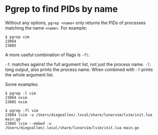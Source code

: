 # Pgrep to find PIDs by name

Without any options, `pgrep <name>` only returns the PIDs of processes matching the name `<name>`. For example:

```shell
$ pgrep vim 
23084
23085
```

A more useful combination of flags is `-fl`:

`-f`: matches against the full argument list, not just the process name.
`-l`: long output, also prints the process name. When combined with `-f` prints the whole argument list.

Some examples:

```shell
$ pgrep -l vim
23084 nvim
23085 nvim
```

```shell
$ pgrep -fl vim
23084 lvim -u /Users/diegoallen/.local/share/lunarvim/lvim/init.lua main.go
23085 lvim --embed -u /Users/diegoallen/.local/share/lunarvim/lvim/init.lua main.go
```
